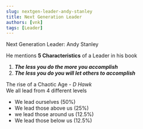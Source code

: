 ```yaml
---
slug: nextgen-leader-andy-stanley
title: Next Generation Leader
authors: [vnk]
tags: [Leader]
---
```


Next Generation Leader: Andy Stanley

He mentions **5 Characteristics** of a Leader in his book  
1) **_The less you do the more you accomplish_**  
2) **_The less you do you will let others to accomplish_**

The rise of a Chaotic Age - *D Hawk*  
We all lead from 4 different levels  
- We lead ourselves       (50%)  
- We lead those above us  (25%)  
- we lead those around us (12.5%)  
- We lead those below us  (12.5%)